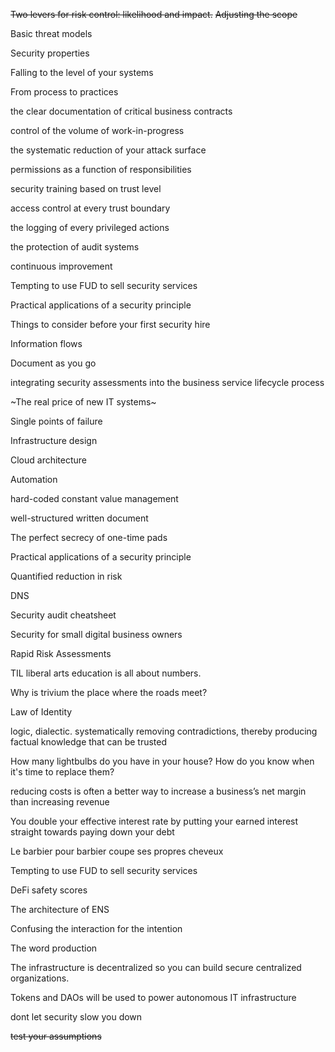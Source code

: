~~Two levers for risk control: likelihood and impact.~~
~~Adjusting the scope~~

Basic threat models

Security properties

Falling to the level of your systems

From process to practices

the clear documentation of critical business contracts 

control of the volume of work-in-progress

the systematic reduction of your attack surface

permissions as a function of responsibilities

security training based on trust level

access control at every trust boundary

the logging of every privileged actions

the protection of audit systems

continuous improvement

Tempting to use FUD to sell security services

Practical applications of a security principle

Things to consider before your first security hire

Information flows

Document as you go

integrating security assessments into the business service lifecycle process

~The real price of new IT systems~

Single points of failure

Infrastructure design

Cloud architecture

Automation

hard-coded constant value management

well-structured written document

The perfect secrecy of one-time pads

Practical applications of a security principle

Quantified reduction in risk

DNS

Security audit cheatsheet

Security for small digital business owners

Rapid Risk Assessments

TIL liberal arts education is all about numbers.

Why is trivium the place where the roads meet?

Law of Identity

logic, dialectic. systematically removing contradictions, thereby producing factual knowledge that can be trusted

How many lightbulbs do you have in your house? How do you know when it's time to replace them? 

reducing costs is often a better way to increase a business’s net margin than increasing revenue

You double your effective interest rate by putting your earned interest straight towards paying down your debt

Le barbier pour barbier coupe ses propres cheveux

Tempting to use FUD to sell security services

DeFi safety scores

The architecture of ENS

Confusing the interaction for the intention

The word production

The infrastructure is decentralized so you can build secure centralized organizations.

Tokens and DAOs will be used to power autonomous IT infrastructure

dont let security slow you down

~~test your assumptions~~
